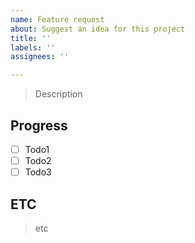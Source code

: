 ```yaml
---
name: Feature request
about: Suggest an idea for this project
title: ''
labels: ''
assignees: ''

---
```


> Description

## Progress
- [ ] Todo1
- [ ] Todo2
- [ ] Todo3

## ETC
> etc
